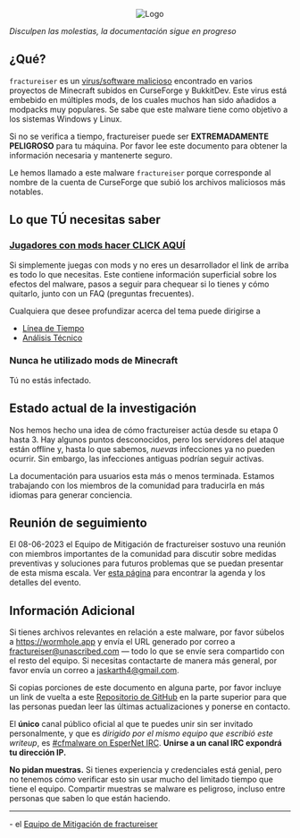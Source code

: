 <p align="center">
    <img src="../../docs/media/logo.svg" alt="Logo">
</p>

*Disculpen las molestias, la documentación sigue en progreso*

## ¿Qué?
`fractureiser` es un [virus/software malicioso](https://en.wikipedia.org/wiki/Computer_virus) encontrado en varios proyectos de Minecraft subidos en CurseForge y BukkitDev. Este virus está embebido en múltiples mods, de los cuales muchos han sido añadidos a modpacks muy populares. Se sabe que este malware tiene como objetivo a los sistemas Windows y Linux.

Si no se verifica a tiempo, fractureiser puede ser **EXTREMADAMENTE PELIGROSO** para tu máquina. Por favor lee este documento para obtener la información necesaria y mantenerte seguro.

Le hemos llamado a este malware `fractureiser` porque corresponde al nombre de la cuenta de CurseForge que subió los archivos maliciosos más notables.  

## Lo que TÚ necesitas saber

### [Jugadores con mods hacer CLICK AQUÍ](docs/users.md)

Si simplemente juegas con mods y no eres un desarrollador el link de arriba es todo lo que necesitas. Este contiene información superficial sobre los efectos del malware, pasos a seguir para chequear si lo tienes y cómo quitarlo, junto con un FAQ (preguntas frecuentes).

Cualquiera que desee profundizar acerca del tema puede dirigirse a
* [Línea de Tiempo](docs/timeline.md)
* [Análisis Técnico](docs/tech.md)

### Nunca he utilizado mods de Minecraft

Tú no estás infectado.

## Estado actual de la investigación

Nos hemos hecho una idea de cómo fractureiser actúa desde su etapa 0 hasta 3. Hay algunos puntos desconocidos, pero los servidores del ataque están offline y, hasta lo que sabemos, *nuevas* infecciones ya no pueden ocurrir. Sin embargo, las infecciones antiguas podrían seguir activas.

La documentación para usuarios esta más o menos terminada. Estamos trabajando con los miembros de la comunidad para traducirla en más idiomas para generar conciencia.

## Reunión de seguimiento
El 08-06-2023 el Equipo de Mitigación de fractureiser sostuvo una reunión con miembros importantes de la comunidad para discutir sobre medidas preventivas y soluciones para futuros problemas que se puedan presentar de esta misma escala.
Ver [esta página](https://github.com/fractureiser-investigation/fractureiser/blob/main/docs/2023-06-08-meeting.md) para encontrar la agenda y los detalles del evento.

## Información Adicional

Si tienes archivos relevantes en relación a este malware, por favor súbelos a https://wormhole.app y envía el URL generado por correo a fractureiser@unascribed.com — todo lo que se envíe sera compartido con el resto del equipo. Si necesitas contactarte de manera más general, por favor envía un correo a jaskarth4@gmail.com.

Si copias porciones de este documento en alguna parte, por favor incluye un link de vuelta a este [Repositorio de GitHub](https://github.com/fractureiser-investigation/fractureiser) en la parte superior para que las personas puedan leer las últimas actualizaciones y ponerse en contacto.

El **único** canal público oficial al que te puedes unir sin ser invitado personalmente, y que es *dirigido por el mismo equipo que escribió este writeup*, es [#cfmalware on EsperNet IRC](https://webchat.esper.net/?channels=cfmalware). **Unirse a un canal IRC expondrá tu dirección IP.**

**No pidan muestras.** Si tienes experiencia y credenciales está genial, pero no tenemos cómo verificar esto sin usar mucho del limitado tiempo que tiene el equipo. Compartir muestras se malware es peligroso, incluso entre personas que saben lo que están haciendo.

---

\- el [Equipo de Mitigación de fractureiser](docs/credits.md)
